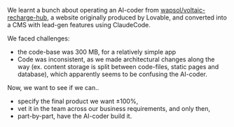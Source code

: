 We learnt a bunch about operating an AI-coder from [wapsol/voltaic-recharge-hub](https://github.com/wapsol/voltaic-recharge-hub), a website originally produced by Lovable, and converted into a CMS with lead-gen features using ClaudeCode.

We faced challenges:

- the code-base was 300 MB, for a relatively simple app
- Code was inconsistent, as we made architectural changes along the way (ex. content storage is split between code-files, static pages and database), which apparently seems to be confusing the AI-coder.

Now, we want to see if we can..

- specify the final product we want ±100%,
- vet it in the team across our business requirements, and only then,
- part-by-part, have the AI-coder build it.

